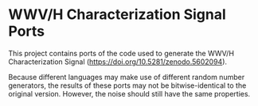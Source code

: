 # WWV/H Characterization Signal Ports

This project contains ports of the code used to generate the WWV/H Characterization Signal (https://doi.org/10.5281/zenodo.5602094).

Because different languages may make use of different random number generators, the results of these ports may not be bitwise-identical to the original version. However, the noise should still have the same properties.
